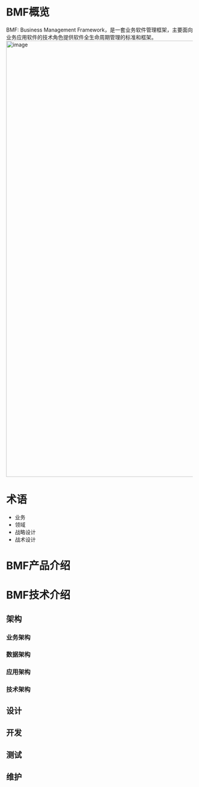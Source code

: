 # BMF概览
BMF: Business Management Framework，是一套业务软件管理框架，主要面向业务应用软件的技术角色提供软件全生命周期管理的标准和框架。
<img width="1174" alt="image" src="https://user-images.githubusercontent.com/11364967/235175040-e3934fa5-6460-4f81-863f-344ac10c4cb9.png">

# 术语
+ 业务
+ 领域
+ 战略设计
+ 战术设计

# BMF产品介绍

# BMF技术介绍
## 架构
### 业务架构
### 数据架构
### 应用架构
### 技术架构
## 设计
## 开发
## 测试
## 维护
